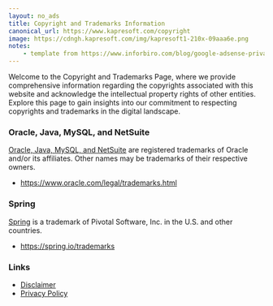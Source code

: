 ```yaml
---
layout: no_ads
title: Copyright and Trademarks Information
canonical_url: https://www.kapresoft.com/copyright
image: https://cdngh.kapresoft.com/img/kapresoft1-210x-09aaa6e.png 
notes:
    - template from https://www.inforbiro.com/blog/google-adsense-privacy-policy-example
---
```


Welcome to the Copyright and Trademarks Page, where we provide comprehensive information regarding the copyrights associated with this website and acknowledge the intellectual property rights of other entities. Explore this page to gain insights into our commitment to respecting copyrights and trademarks in the digital landscape.

### Oracle, Java, MySQL, and NetSuite

<a href="https://www.oracle.com/legal/trademarks.html" target="_blank" alt="Oracle, Java, MySQL, and NetSuite">Oracle, Java, MySQL, and NetSuite</a> are registered trademarks of Oracle and/or its affiliates. Other names may be trademarks of their respective owners.
- <a href="https://www.oracle.com/legal/trademarks.html" target="_blank" alt="">https://www.oracle.com/legal/trademarks.html</a>

### Spring

<a href="https://spring.io/trademarks" target="_blank" alt="Spring its logos are a trademark of Pivotal Software">Spring</a> is a trademark of Pivotal Software, Inc. in the U.S. and other countries.
- <a href="https://spring.io/trademarks" target="_blank" alt="">https://spring.io/trademarks</a>

### Links

- [Disclaimer](/disclaimer)
- [Privacy Policy](/privacy)
